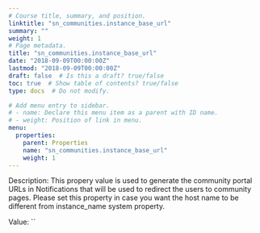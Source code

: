 ```yaml
---
# Course title, summary, and position.
linktitle: "sn_communities.instance_base_url"
summary: ""
weight: 1
# Page metadata.
title: "sn_communities.instance_base_url"
date: "2018-09-09T00:00:00Z"
lastmod: "2018-09-09T00:00:00Z"
draft: false  # Is this a draft? true/false
toc: true  # Show table of contents? true/false
type: docs  # Do not modify.

# Add menu entry to sidebar.
# - name: Declare this menu item as a parent with ID name.
# - weight: Position of link in menu.
menu:
  properties:
    parent: Properties
    name: "sn_communities.instance_base_url"
    weight: 1
---
```


Description: This propery value is used to generate the community portal URLs in Notifications that will be used to redirect the users to community pages.
Please set this property in case you want the host name to be different from instance_name system property.


Value: ``